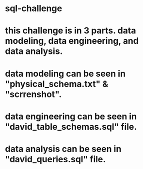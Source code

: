 # sql-challenge

# this challenge is in 3 parts.  data modeling, data engineering, and data analysis.

# data modeling can be seen in "physical_schema.txt" & "scrrenshot". 

# data engineering can be seen in  "david_table_schemas.sql" file. 

# data analysis can be seen in "david_queries.sql" file. 